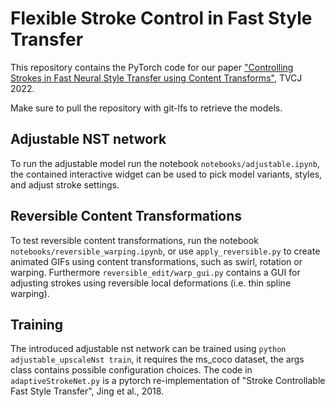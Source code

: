 # Flexible Stroke Control in Fast Style Transfer

This repository contains the PyTorch code for our paper ["Controlling Strokes in Fast Neural Style Transfer using Content Transforms"](https://link.springer.com/article/10.1007/s00371-022-02518-x), TVCJ 2022.

Make sure to pull the repository with git-lfs to retrieve the models.

## Adjustable NST network
To run the adjustable model run the notebook `notebooks/adjustable.ipynb`, the contained interactive widget can be used to pick model variants, styles, and adjust stroke settings.

## Reversible Content Transformations
To test reversible content transformations, run the notebook `notebooks/reversible_warping.ipynb`, or use `apply_reversible.py` to create animated GIFs using content transformations, such as swirl, rotation or warping. Furthermore `reversible_edit/warp_gui.py` contains a GUI for adjusting strokes using reversible local deformations (i.e. thin spline warping).

## Training
The introduced adjustable nst network can be trained using `python adjustable_upscaleNst train`, it requires the ms_coco dataset, the args class contains possible configuration choices.
The code in `adaptiveStrokeNet.py` is a pytorch re-implementation of "Stroke Controllable Fast Style Transfer", Jing et al., 2018.


